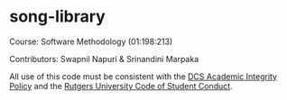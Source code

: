 # song-library

<p> Course: Software Methodology (01:198:213) </p>
<p> Contributors: Swapnil Napuri & Srinandini Marpaka </p>


All use of this code must be consistent with the [DCS Academic Integrity Policy](https://www.cs.rutgers.edu/academics/undergraduate/academic-integrity-policy/programming-assignments) and the [Rutgers University Code of Student Conduct](http://studentconduct.rutgers.edu/student-conduct-processes/university-code-of-student-conduct/).